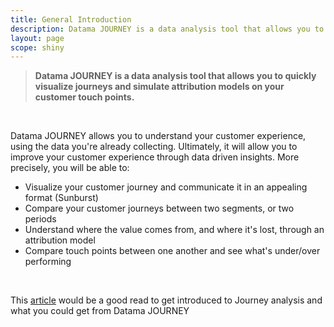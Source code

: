 ```yaml
---
title: General Introduction
description: Datama JOURNEY is a data analysis tool that allows you to quickly visualize journeys and simulate attribution models on your customer touch points.
layout: page
scope: shiny
---
```


> **Datama JOURNEY is a data analysis tool that allows you to quickly visualize journeys and simulate attribution models on your customer touch points.**

<br>

Datama JOURNEY allows you to understand your customer experience, using the data you're already collecting.
Ultimately, it will allow you to improve your customer experience through data driven insights.
More precisely, you will be able to:

* Visualize your customer journey and communicate it in an appealing format (Sunburst)
* Compare your customer journeys between two segments, or two periods
* Understand where the value comes from, and where it's lost, through an attribution model
* Compare touch points between one another and see what's under/over performing

<br>

 This [article](https://Datama.fr/2020/05/12/getting-value-out-of-a-sunburst/) would be a good read to get introduced to Journey analysis and what you could get from Datama JOURNEY
